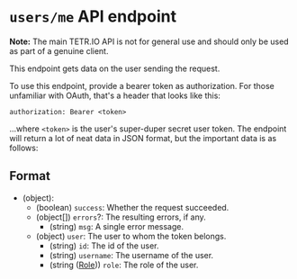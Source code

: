 # `users/me` API endpoint

**Note:** The main TETR.IO API is not for general use and should only be used as part of a genuine client.

This endpoint gets data on the user sending the request.

To use this endpoint, provide a bearer token as authorization. For those unfamiliar with OAuth, that's a header that looks like this: 

```http
authorization: Bearer <token>
```

...where `<token>` is the user's super-duper secret user token. The endpoint will return a lot of neat data in JSON format, but the important data is as follows:

## Format

* (object):
    * (boolean) `success`: Whether the request succeeded.
    * (object[]) `errors`?: The resulting errors, if any.
        * (string) `msg`: A single error message.
    * (object) `user`: The user to whom the token belongs.
        * (string) `id`: The id of the user.
        * (string) `username`: The username of the user.
        * (string ([Role](Data/Role.md))) `role`: The role of the user.